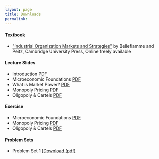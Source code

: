 ```yaml
---
layout: page
title: Downloads
permalink: 
---
```


#### Textbook

- ["Industrial Organization Markets and Strategies"](https://www.cambridge.org/highereducation/books/industrial-organization/69870638F433E49AA6B20D24E3C9453E#contents)  by Belleflamme and Peitz, Cambridge University Press, Online freely available


#### Lecture Slides

- Introduction [PDF](https://drive.google.com/file/d/1RvYu0ra1g1AdbY-7JU7b7aySffiJI043/view?usp=sharing)
- Microeconomic Foundations [PDF](https://drive.google.com/file/d/1oXqYbEXJPjAA9bTtMCHroRIZ_6WcQ-7T/view?usp=sharing)
- What is Market Power? [PDF](https://drive.google.com/file/d/1nzcTWumzy6lSqPJqbMiiiixCQCpjWdl9/view?usp=sharing)
- Monopoly Pricing [PDF](https://vle.york.ac.uk/bbcswebdav/pid-3797518-dt-content-rid-10427151_2/xid-10427151_2) 
-  Oligopoly & Cartels [PDF]()



#### Exercise
- Microeconomic Foundations [PDF](https://drive.google.com/file/d/1teYrPqMMTB_fvxWQr_9j_E2DR9QAEB8P/view?usp=sharing)
- Monopoly Pricing [PDF](https://drive.google.com/open?id=1teYrPqMMTB_fvxWQr_9j_E2DR9QAEB8P&authuser=peter.wagner%40york.ac.uk&usp=drive_fs)
- Oligopoly & Cartels [PDF]()



#### Problem Sets

- Problem Set 1 [[Download (pdf)](https://drive.google.com/uc?export=download&id=1SeTSwED0jVzKSH0eYwg3exo7-8QiJ84H)